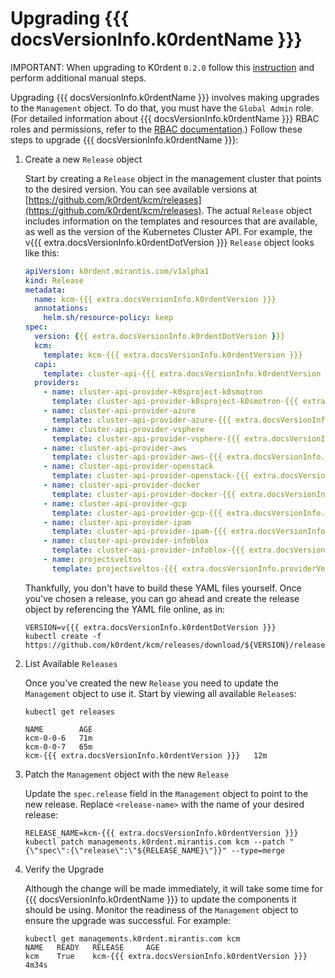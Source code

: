 # Upgrading {{{ docsVersionInfo.k0rdentName }}}

IMPORTANT: When upgrading to K0rdent `0.2.0` follow this [instruction](upgrade-to-0-2-0.md) and perform
additional manual steps.

Upgrading {{{ docsVersionInfo.k0rdentName }}} involves making upgrades to the `Management` object. To do that, you must have the `Global Admin` role. (For detailed information about {{{ docsVersionInfo.k0rdentName }}} RBAC roles and permissions, refer to the [RBAC documentation](../access/rbac/index.md).) Follow these steps to upgrade {{{ docsVersionInfo.k0rdentName }}}:

1. Create a new `Release` object

    Start by creating a `Release` object in the management cluster that points to the desired version. You can see
    available versions at [https://github.com/k0rdent/kcm/releases](https://github.com/k0rdent/kcm/releases).  The actual
    `Release` object includes information on the templates and resources that are available, as well as the version of the
    Kubernetes Cluster API.  For example, the v{{{ extra.docsVersionInfo.k0rdentDotVersion }}} `Release` object looks like this:

    ```yaml
    apiVersion: k0rdent.mirantis.com/v1alpha1
    kind: Release
    metadata:
      name: kcm-{{{ extra.docsVersionInfo.k0rdentVersion }}}
      annotations:
        helm.sh/resource-policy: keep
    spec:
      version: {{{ extra.docsVersionInfo.k0rdentDotVersion }}}
      kcm:
        template: kcm-{{{ extra.docsVersionInfo.k0rdentVersion }}}
      capi:
        template: cluster-api-{{{ extra.docsVersionInfo.k0rdentVersion }}}
      providers:
        - name: cluster-api-provider-k0sproject-k0smotron
          template: cluster-api-provider-k0sproject-k0smotron-{{{ extra.docsVersionInfo.providerVersions.dashVersions.k0smotron }}}
        - name: cluster-api-provider-azure
          template: cluster-api-provider-azure-{{{ extra.docsVersionInfo.providerVersions.dashVersions.clusterApiProviderAzure }}}
        - name: cluster-api-provider-vsphere
          template: cluster-api-provider-vsphere-{{{ extra.docsVersionInfo.providerVersions.dashVersions.clusterApiProviderVsphere }}}
        - name: cluster-api-provider-aws
          template: cluster-api-provider-aws-{{{ extra.docsVersionInfo.providerVersions.dashVersions.clusterApiProviderAws }}}
        - name: cluster-api-provider-openstack
          template: cluster-api-provider-openstack-{{{ extra.docsVersionInfo.providerVersions.dashVersions.clusterApiProviderOpenstack }}}
        - name: cluster-api-provider-docker
          template: cluster-api-provider-docker-{{{ extra.docsVersionInfo.providerVersions.dashVersions.clusterApiProviderDocker }}}
        - name: cluster-api-provider-gcp
          template: cluster-api-provider-gcp-{{{ extra.docsVersionInfo.providerVersions.dashVersions.clusterApiProviderGcp }}}
        - name: cluster-api-provider-ipam
          template: cluster-api-provider-ipam-{{{ extra.docsVersionInfo.providerVersions.dashVersions.clusterApiProviderIpam }}}
        - name: cluster-api-provider-infoblox
          template: cluster-api-provider-infoblox-{{{ extra.docsVersionInfo.providerVersions.dashVersions.clusterApiProviderInfoblox }}}                    
        - name: projectsveltos
          template: projectsveltos-{{{ extra.docsVersionInfo.providerVersions.dashVersions.sveltosProvider }}}
    ```

    Thankfully, you don't have to build these YAML files yourself. Once you've chosen a release, you can go ahead and create the release object by referencing the YAML file online, as in:

    ```shell
    VERSION=v{{{ extra.docsVersionInfo.k0rdentDotVersion }}}
    kubectl create -f https://github.com/k0rdent/kcm/releases/download/${VERSION}/release.yaml
    ```

2. List Available `Releases`

    Once you've created the new `Release` you need to update the `Management` object to use it. Start by viewing all available `Release`s:

    ```shell
    kubectl get releases
    ```

    ```console
    NAME        AGE
    kcm-0-0-6   71m
    kcm-0-0-7   65m
    kcm-{{{ extra.docsVersionInfo.k0rdentVersion }}}   12m
    ```

3. Patch the `Management` object with the new `Release`

    Update the `spec.release` field in the `Management` object to point to the new release. Replace `<release-name>` with the name of your desired release:

    ```shell
    RELEASE_NAME=kcm-{{{ extra.docsVersionInfo.k0rdentVersion }}}
    kubectl patch managements.k0rdent.mirantis.com kcm --patch "{\"spec\":{\"release\":\"${RELEASE_NAME}\"}}" --type=merge
    ```

4. Verify the Upgrade

    Although the change will be made immediately, it will take some time for {{{ docsVersionInfo.k0rdentName }}} to update the components it should be
    using. Monitor the readiness of the `Management` object to ensure the upgrade was successful. For example:

    ```shell
    kubectl get managements.k0rdent.mirantis.com kcm
    NAME   READY   RELEASE     AGE
    kcm    True    kcm-{{{ extra.docsVersionInfo.k0rdentVersion }}}   4m34s
    ```
